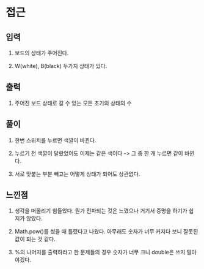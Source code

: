 # 접근

## 입력
1) 보드의 상태가 주어진다.

2) W(white), B(black) 두가지 상태가 있다.

## 출력
1) 주어진 보드 상태로 갈 수 있는 모든 초기의 상태의 수

## 풀이
1) 한번 스위치를 누르면 색깔이 바뀐다.

2) 누르기 전 색깔이 달랐었어도 이제는 같은 색이다 -> 그 중 한 개 누르면 같이 바뀐다.

3) 서로 맞붙는 부분 빼고는 어떻게 상태가 되어도 상관없다.

## 느낀점
1) 생각을 떠올리기 힘들었다. 뭔가 전파되는 것은 느꼈으나 거기서 증명을 하기가 쉽지가 않았다.

2) Math.pow()를 썼을 때 틀렸다고 나왔다. 아무래도 숫자가 너무 커지다 보니 잘못된 값이 되는 것 같다.

3) %의 나머지를 출력하라고 한 문제들의 경우 숫자가 너무 크니 double은 쓰지 말아야겠다.